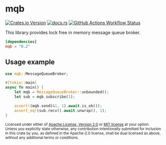 # mqb

[<img alt="Crates.io Version" src="https://img.shields.io/crates/v/mqb?style=flat-square">](https://crates.io/crates/mqb)
[<img alt="docs.rs" src="https://img.shields.io/docsrs/mqb?style=flat-square">](https://docs.rs/mqb)
[<img alt="GitHub Actions Workflow Status" src="https://img.shields.io/github/actions/workflow/status/LazyMechanic/mqb/ci.yml?branch=master&style=flat-square">](https://github.com/LazyMechanic/mqb/actions/workflows/ci.yml)

This library provides lock free in memory message queue broker.

```toml
[dependencies]
mqb = "0.2"
```

## Usage example
```rust
use mqb::MessageQueueBroker;

#[tokio::main]
async fn main() {
    let mqb = MessageQueueBroker::unbounded();
    let sub = mqb.subscribe(1);

    assert!(mqb.send(&1, 1).await.is_ok());
    assert_eq!(sub.recv().await.unwrap(), 1);
}
```

<sup>
Licensed under either of <a href="LICENSE-APACHE">Apache License, Version
2.0</a> or <a href="LICENSE-MIT">MIT license</a> at your option.
</sup>

<br>

<sub>
Unless you explicitly state otherwise, any contribution intentionally submitted
for inclusion in this crate by you, as defined in the Apache-2.0 license, shall
be dual licensed as above, without any additional terms or conditions.
</sub>